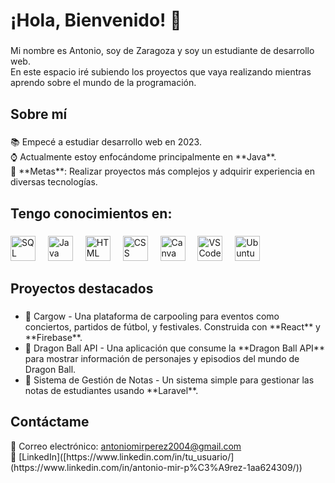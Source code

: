 <h1 align="left">¡Hola, Bienvenido! 👋</h1>

###

<p align="left">Mi nombre es Antonio, soy de Zaragoza y soy un estudiante de desarrollo web. <br>En este espacio iré subiendo los proyectos que vaya realizando mientras aprendo sobre el mundo de la programación.</p>

###

<h2 align="left">Sobre mí</h2>

###

<p align="left">📚 Empecé a estudiar desarrollo web en 2023.<br>⌚ Actualmente estoy enfocándome principalmente en **Java**.<br>🎯 **Metas**: Realizar proyectos más complejos y adquirir experiencia en diversas tecnologías.</p>

###

<h2 align="left">Tengo conocimientos en:</h2>

###

<div align="left">
  <img src="https://cdn.jsdelivr.net/gh/devicons/devicon@latest/icons/azuresqldatabase/azuresqldatabase-original.svg" height="40" alt="SQL logo" />
  <img width="12" />
  
  <img src="https://cdn.jsdelivr.net/gh/devicons/devicon@latest/icons/java/java-original-wordmark.svg" height="40" alt="Java logo" />
  <img width="12" />
  
  <img src="https://cdn.jsdelivr.net/gh/devicons/devicon@latest/icons/html5/html5-original.svg" height="40" alt="HTML logo" />
  <img width="12" />
  
  <img src="https://cdn.jsdelivr.net/gh/devicons/devicon@latest/icons/css3/css3-original.svg" height="40" alt="CSS logo" />
  <img width="12" />
  
  <img src="https://cdn.jsdelivr.net/gh/devicons/devicon@latest/icons/canva/canva-original.svg" height="40" alt="Canva logo" />
  <img width="12" />
  
  <img src="https://cdn.jsdelivr.net/gh/devicons/devicon@latest/icons/vscode/vscode-original.svg" height="40" alt="VSCode logo" />
  <img width="12" />
  
  <img src="https://cdn.jsdelivr.net/gh/devicons/devicon@latest/icons/ubuntu/ubuntu-original.svg" height="40" alt="Ubuntu logo" />
  <img width="12" />
</div>

###

<h2 align="left">Proyectos destacados</h2>

###

<ul>
  <li>🔹 Cargow - Una plataforma de carpooling para eventos como conciertos, partidos de fútbol, y festivales. Construida con **React** y **Firebase**.</li>
  <li>🔹 Dragon Ball API - Una aplicación que consume la **Dragon Ball API** para mostrar información de personajes y episodios del mundo de Dragon Ball.</li>
  <li>🔹 Sistema de Gestión de Notas - Un sistema simple para gestionar las notas de estudiantes usando **Laravel**.</li>
</ul>

###

<h2 align="left">Contáctame</h2>

<p align="left">
  📧 Correo electrónico: <a href="mailto:tu_correo@dominio.com">antoniomirperez2004@gmail.com</a><br>
  🔗 [LinkedIn]([https://www.linkedin.com/in/tu_usuario/](https://www.linkedin.com/in/antonio-mir-p%C3%A9rez-1aa624309/))
</p>
